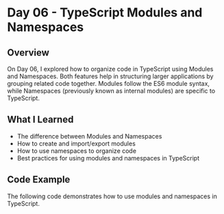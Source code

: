 # Day 06 - TypeScript Modules and Namespaces

## Overview
On Day 06, I explored how to organize code in TypeScript using Modules and Namespaces. Both features help in structuring larger applications by grouping related code together. Modules follow the ES6 module syntax, while Namespaces (previously known as internal modules) are specific to TypeScript.

## What I Learned
- The difference between Modules and Namespaces
- How to create and import/export modules
- How to use namespaces to organize code
- Best practices for using modules and namespaces in TypeScript

## Code Example
The following code demonstrates how to use modules and namespaces in TypeScript.
